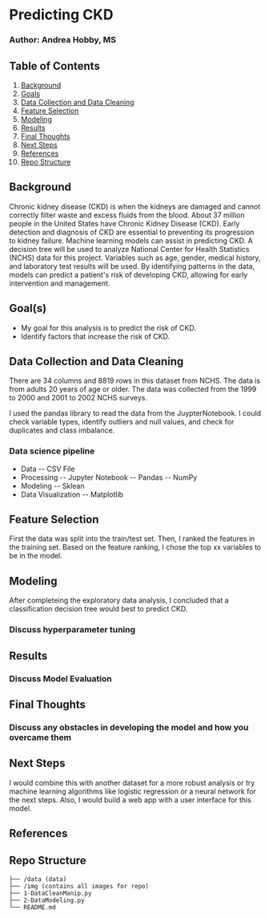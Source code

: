 # Predicting CKD
### Author: Andrea Hobby, MS

## Table of Contents
1. [Background](#background)
2. [Goals](#goals)
3. [Data Collection and Data Cleaning](#DataCollectionandDataCleaning)
4. [Feature Selection](#FeatureSelection)
5. [Modeling](#modeling)
6. [Results](#Results)
7. [Final Thoughts](#FinalThoughts)
8. [Next Steps](#NextSteps)
9. [References](#References)
10. [Repo Structure](#repo)


<a name="background"/>

## Background
Chronic kidney disease (CKD) is when the kidneys are damaged and cannot correctly filter waste and excess fluids from the blood. About 37 million people in the United States have Chronic Kidney Disease (CKD). Early detection and diagnosis of CKD are essential to preventing its progression to kidney failure. Machine learning models can assist in predicting CKD. A decision tree will be used to analyze National Center for Health Statistics (NCHS) data for this project. Variables such as age, gender, medical history, and laboratory test results will be used. By identifying patterns in the data, models can predict a patient's risk of developing CKD, allowing for early intervention and management. 

<a name="goals"/>

## Goal(s)
- My goal for this analysis is to predict the risk of CKD. 
- Identify factors that increase the risk of CKD. 

<a name="DataCollectionandDataCleaning"/>

## Data Collection and Data Cleaning
There are 34 columns and 8819 rows in this dataset from NCHS. The data is from adults 20 years of age or older. 
The data was collected from the 1999 to 2000 and 2001 to 2002 NCHS surveys.

I used the pandas library to read the data from the JuypterNotebook.  I could check variable types, identify outliers and null values, and check for duplicates and class imbalance.

### Data science pipeline 
- Data
-- CSV File
- Processing
-- Jupyter Notebook
-- Pandas
-- NumPy
- Modeling
-- Sklean
- Data Visualization
-- Matplotlib

<a name="FeatureSelection"/>

## Feature Selection
First the data was split into the train/test set. Then, I ranked the features in the training set. Based on the feature ranking, I chose the top xx variables to be in the model. 

<a name="modeling"/>

## Modeling
After completeing the exploratory data analysis, I concluded that a classification decision tree would best to predict CKD. 

### Discuss hyperparameter tuning 

<a name="Results"/>

## Results
### Discuss Model Evaluation

<a name="FinalThoughts"/>

## Final Thoughts
### Discuss any obstacles in developing the model and how you overcame them

<a name="NextSteps"/>

## Next Steps
I would combine this with another dataset for a more robust analysis or try machine learning algorithms like logistic regression or a neural network for the next steps. Also, I would build a web app with a user interface for this model. 

<a name="References"/>

## References

<a name="repo"/>

## Repo Structure
```
├── /data (data)
├── /img (contains all images for repo)
├── 1-DataCleanManip.py
├── 2-DataModeling.py
└── README.md

